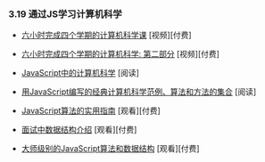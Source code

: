 ### 3.19 通过JS学习计算机科学

* [六小时完成四个学期的计算机科学课](https://frontendmasters.com/courses/computer-science/) \[视频\]\[付费\]

* [六小时完成四个学期的计算机科学: 第二部分](https://frontendmasters.com/courses/computer-science-2/) \[视频\]\[付费\]

* [JavaScript中的计算机科学](https://github.com/davidshariff/computer-science) \[阅读\]

* [用JavaScript编写的经典计算机科学范例、算法和方法的集合](https://github.com/nzakas/computer-science-in-javascript) \[阅读\]

* [JavaScript算法的实用指南](https://frontendmasters.com/courses/practical-algorithms/) \[观看\]\[付费\]

* [面试中数据结构介绍](https://frontendmasters.com/courses/data-structures-interviews/) \[观看\]\[付费\]

* [大师级别的JavaScript算法和数据结构](https://www.udemy.com/js-algorithms-and-data-structures-masterclass/) \[观看\]\[付费\]

